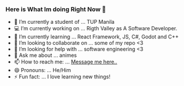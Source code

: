 ### Here is What Im doing Right Now 👋

- 🏫 I’m currently a student of ... TUP Manila
- 💻 I’m currently working on ... Rigth Valley as A Software Developer. 
- 🌱 I’m currently learning ... React Framework, JS, C#, Godot and C++
- 👯 I’m looking to collaborate on ... some of my repo <3
- 🤔 I’m looking for help with ... software engineering <3
- 💬 Ask me about ... animes
- 📫 How to reach me: ... [Message me here..](https://www.facebook.com/ecovillaraza3/)
- 😄 Pronouns: ... He/Him
- ⚡ Fun fact: ... I love learning new things!

